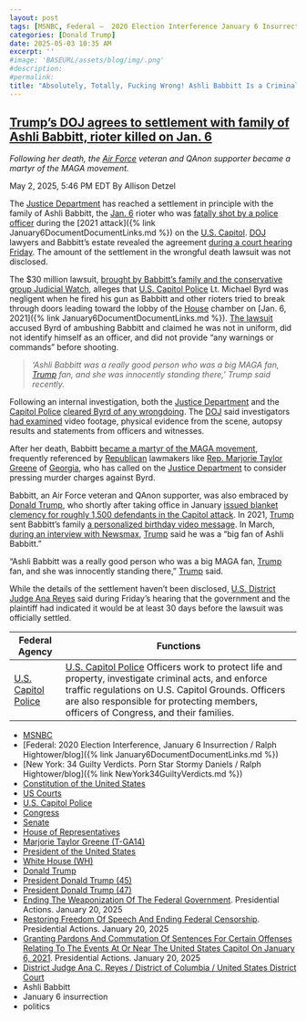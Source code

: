 ```yaml
---
layout: post
tags: [MSNBC, Federal –  2020 Election Interference January 6 Insurrection / Ralph Hightower/blog, New York –  34 Guilty Verdicts. Porn Star Stormy Daniels / Ralph Hightower/blog, Constitution of the United States, US Courts, U.S. Capitol Police, Congress, Senate, House of Representatives, Marjorie Taylor Greene (T-GA14), President of the United States, White House (WH), Donald Trump, President Donald Trump (45), President Donald Trump (47), Ending The Weaponization Of The Federal Government. Presidential Actions. January 20 2025, Restoring Freedom Of Speech And Ending Federal Censorship. Presidential Actions. January 20 2025, Granting Pardons And Commutation Of Sentences For Certain Offenses Relating To The Events At Or Near The United States Capitol On January 6 2021. Presidential Actions. January 20 2025, District Judge Ana C. Reyes / District of Columbia / United States District Court, Ashli Babbitt, January 6 insurrection, politics]
categories: [Donald Trump]
date: 2025-05-03 10:35 AM
excerpt: ''
#image: 'BASEURL/assets/blog/img/.png'
#description:
#permalink:
title: "Absolutely, Totally, Fucking Wrong! Ashli Babbitt Is a Criminal, Not a Martyr!"
---
```


## [Trump’s DOJ agrees to settlement with family of Ashli Babbitt, rioter killed on Jan. 6](https://www.msnbc.com/top-stories/latest/ashli-babbitt-settlement-jan-6-trump-doj-rcna204525)

*Following her death, the [Air Force](https://www.af.mil/) veteran and QAnon supporter became a martyr of the MAGA movement.*

May 2, 2025, 5:46 PM EDT
By Allison Detzel

The [Justice Department](https://www.justice.gov/) has reached a settlement in principle with the family of Ashli Babbitt, the [Jan. 6](https://www.msnbc.com/rachel-maddow-show/maddowblog/trumps-justice-department-backs-reimbursements-jan-6-criminals-rcna200590) rioter who was [fatally shot by a police officer](https://www.msnbc.com/top-stories/latest/ashli-babbitt-shooting-video-sullivan-video-rcna149675) during the [2021 attack]({% link January6DocumentDocumentLinks.md %}) on the [U.S. Capitol](https://www.congress.gov/). [DOJ](https://www.justice.gov/) lawyers and Babbitt’s estate revealed the agreement [during a court hearing Friday](https://storage.courtlistener.com/recap/gov.uscourts.dcd.269659/gov.uscourts.dcd.269659.54.0.pdf). The amount of the settlement in the wrongful death lawsuit was not disclosed.

The \$30 million lawsuit, [brought by Babbitt’s family and the conservative group Judicial Watch](https://www.nbcnews.com/politics/justice-department/jan-6-participant-ashli-babbitts-husband-conservative-group-file-wrong-rcna132576), alleges that [U.S. Capitol Police](https://www.uscp.gov/) Lt. Michael Byrd was negligent when he fired his gun as Babbitt and other rioters tried to break through doors leading toward the lobby of the [House](https://www.house.gov/) chamber on [Jan. 6, 2021]({% link January6DocumentDocumentLinks.md %}). [The lawsuit](https://www.judicialwatch.org/wp-content/uploads/2024/01/Estate-of-Ashli-Babbitt-and-Arron-Babbitt-et-al.-v.-U.S.A.pdf) accused Byrd of ambushing Babbitt and claimed he was not in uniform, did not identify himself as an officer, and did not provide “any warnings or commands” before shooting.

> *‘Ashli Babbitt was a really good person who was a big MAGA fan, [Trump](https://www.donaldjtrump.com/) fan, and she was innocently standing there,’ Trump said recently.*

Following an internal investigation, both the [Justice Department](https://www.justice.gov/) and the [Capitol Police](https://www.uscp.gov/) [cleared Byrd of any wrongdoing](https://www.nbcnews.com/news/us-news/officer-who-shot-ashli-babbitt-during-capitol-riot-breaks-silence-n1277736). The [DOJ](https://www.justice.gov/) said investigators [had examined](https://www.justice.gov/usao-dc/pr/department-justice-closes-investigation-death-ashli-babbitt) video footage, physical evidence from the scene, autopsy results and statements from officers and witnesses.

After her death, Babbitt [became a martyr of the MAGA movement](https://www.msnbc.com/all-in/watch/how-jan-6-rioter-ashli-babbitt-became-a-maga-martyr-167027269719), frequently referenced by [Republican](https://www.gop.com/) lawmakers like [Rep. Marjorie Taylor Greene](https://www.rawstory.com/marjorie-taylor-greene-ashli-babbit/) of [Georgia](https://www.georgia.go/), who has called on the [Justice Department](https://www.justice.gov/) to consider pressing murder charges against Byrd.

Babbitt, an Air Force veteran and QAnon supporter, was also embraced by [Donald Trump](https://www.msnbc.com/donald-trump), who shortly after taking office in January [issued blanket clemency for roughly 1,500 defendants in the Capitol attack](https://www.whitehouse.gov/presidential-actions/2025/01/granting-pardons-and-commutation-of-sentences-for-certain-offenses-relating-to-the-events-at-or-near-the-united-states-capitol-on-january-6-2021/). In 2021, [Trump](https://www.donaldjtrump.com/) sent Babbitt’s family [a personalized birthday video message](https://www.msnbc.com/opinion/trump-s-ashli-babbitt-birthday-video-shows-how-he-hopes-n1281255). In March, [during an interview with Newsmax](https://www.independent.co.uk/news/world/americas/us-politics/trump-ashli-babbitt-january-6-michael-byrd-b2721722.html), [Trump](https://www.donaldjtrump.com/) said he was a “big fan of Ashli Babbitt.”

“Ashli Babbitt was a really good person who was a big MAGA fan, [Trump](https://www.donaldjtrump.com/) fan, and she was innocently standing there,” [Trump](https://www.donaldjtrump.com/) said.

While the details of the settlement haven’t been disclosed, [U.S. District](https://www.dcd.uscourts.gov/) [Judge Ana Reyes](https://www.dcd.uscourts.gov/content/district-judge-ana-c-reyes) said during Friday’s hearing that the government and the plaintiff had indicated it would be at least 30 days before the lawsuit was officially settled.

| Federal Agency | Functions |
|---|---|
| [U.S. Capitol Police](https://www.uscp.gov/) | [U.S. Capitol Police](https://www.uscp.gov/) Officers work to protect life and property, investigate criminal acts, and enforce traffic regulations on U.S. Capitol Grounds. Officers are also responsible for protecting members, officers of Congress, and their families. |

- [MSNBC](https://www.msnbc.com/)
- [Federal: 2020 Election Interference, January 6 Insurrection / Ralph Hightower/blog]({% link January6DocumentDocumentLinks.md %})
- [New York: 34 Guilty Verdicts. Porn Star Stormy Daniels / Ralph Hightower/blog]({% link NewYork34GuiltyVerdicts.md %})
- [Constitution of the United States](https://constitution.congress.gov/)
- [US Courts](https;//www.uscourts.gov/)
- [U.S. Capitol Police](https://www.uscp.gov/)
- [Congress](https://www.congress.gov/)
- [Senate](https://www.senate.gov/)
- [House of Representatives](https://www.house.gov/)
- [Marjorie Taylor Greene (T-GA14)](https://greene.house.gov/)
- [President of the United States](https://www.whitehouse.gov/)
- [White House (WH)](https://www.whitehouse.gov/)
- [Donald Trump](https://www.donaldjtrump.com/)
- [President Donald Trump (45)](https://trumpwhitehouse.archives.gov/)
- [President Donald Trump (47)](https://www.whitehouse.gov/administration/donald-j-trump/)
- [Ending The Weaponization Of The Federal Government](https://www.whitehouse.gov/presidential-actions/2025/01/ending-the-weaponization-of-the-federal-government/). Presidential Actions. January 20, 2025
- [Restoring Freedom Of Speech And Ending Federal Censorship](https://www.whitehouse.gov/presidential-actions/2025/01/restoring-freedom-of-speech-and-ending-federal-censorship/). Presidential Actions. January 20, 2025
- [Granting Pardons And Commutation Of Sentences For Certain Offenses Relating To The Events At Or Near The United States Capitol On January 6, 2021](https://www.whitehouse.gov/presidential-actions/2025/01/granting-pardons-and-commutation-of-sentences-for-certain-offenses-relating-to-the-events-at-or-near-the-united-states-capitol-on-january-6-2021/). Presidential Actions. January 20, 2025
- [District Judge Ana C. Reyes / District of Columbia / United States District Court](https://www.dcd.uscourts.gov/content/district-judge-ana-c-reyes)
- Ashli Babbitt 
- January 6 insurrection 
- politics 
